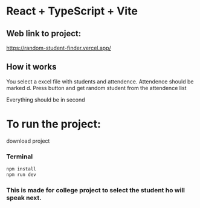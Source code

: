 # React + TypeScript + Vite


## Web link to project:

https://random-student-finder.vercel.app/

## How it works 

You select a excel file with students and attendence.
Attendence should be marked d.
Press button and get random student from the attendence list

Everything should be in second 


# To run the project:

download project
### Terminal
```js
npm install
npm run dev
```
### This is made for college project to select the student ho will speak next.
